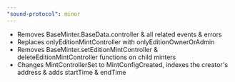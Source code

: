 ```yaml
---
"sound-protocol": minor
---
```


- Removes BaseMinter.BaseData.controller & all related events & errors
- Replaces onlyEditionMintController with onlyEditionOwnerOrAdmin
- Removes BaseMinter.setEditionMintController & deleteEditionMintController functions on child minters
- Changes MintControllerSet to MintConfigCreated, indexes the creator's address & adds startTime & endTime

